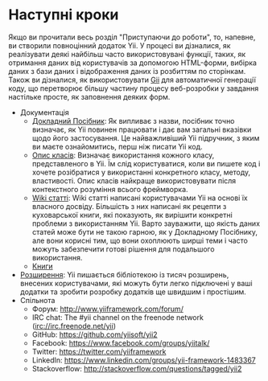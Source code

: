 Наступні кроки
==============

Якщо ви прочитали весь розділ "Приступаючи до роботи", то, напевне, ви створили повноцінний додаток Yii. У процесі ви дізналися, 
як реалізувати деякі найбільш часто використовувані функції, таких, як отримання даних від користувачів за допомогою HTML-форми,
вибірка даних з бази даних і відображення даних із розбиттям по сторінкам. Також ви дізналися, як використовувати 
[Gii](tool-gii.md) для автоматичної генерації коду, що перетворює більшу частину процесу веб-розробки у завдання настільке просте, 
як заповнення деяких форм.

* Документація
    - [Докладний Посібник](http://www.yiiframework.com/doc-2.0/guide-README.html):
      Як випливає з назви, посібник точно визначає, як Yii повинен працювати і дає вам загальні вказівки щодо його застосування. 
      Це найважливіший Yii підручник, з яким ви маєте ознайомитись, перш ніж писати Yii код.
    - [Опис класів](http://www.yiiframework.com/doc-2.0/index.html):
      Визначає використання кожного класу, представленого в Yii. 
      Їм слід користуватися, коли ви пишете код і хочете розібратися у використанні конкретного класу, методу, властивості.
      Опис класів найкраще використовувати після контекстного розуміння всього фреймворка.
    - [Wiki статті](http://www.yiiframework.com/wiki/?tag=yii2):
      Wiki статті написані користувачами Yii на основі їх власного досвіду.
      Більшість з них написані як рецепти з куховарської книги, які показують, як вирішити конкретні проблеми з використанням Yii. 
      Варто зауважити, що якість даних статей може бути не такою гарною, як у Докладному Посібнику, але вони корисні тим,
      що вони охоплюють ширші теми і часто можуть забезпечити готові рішення для подальшого використання.
    - [Книги](http://www.yiiframework.com/doc/)
* [Розширення](http://www.yiiframework.com/extensions/):
  Yii пишається бібліотекою із тисяч розширень, внесених користувачами, які можуть бути легко підключені у ваші додатки та зробити розробку додатків ще швидшим і простішим.
* Спільнота
    - Форум: <http://www.yiiframework.com/forum/>
    - IRC chat: The #yii channel on the freenode network (<irc://irc.freenode.net/yii>)
    - GitHub: <https://github.com/yiisoft/yii2>
    - Facebook: <https://www.facebook.com/groups/yiitalk/>
    - Twitter: <https://twitter.com/yiiframework>
    - LinkedIn: <https://www.linkedin.com/groups/yii-framework-1483367>
    - Stackoverflow: <http://stackoverflow.com/questions/tagged/yii2>
